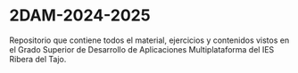 # 2DAM-2024-2025
Repositorio que contiene todos el material, ejercicios y contenidos vistos en el Grado Superior de Desarrollo de Aplicaciones Multiplataforma del IES Ribera del Tajo.
